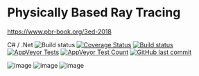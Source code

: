 # Physically Based Ray Tracing
https://www.pbr-book.org/3ed-2018

C# / .Net
![Build status](https://github.com/fremag/pbrt/actions/workflows/dotnet.yml/badge.svg) [![Coverage Status](https://coveralls.io/repos/github/fremag/pbrt/badge.svg?branch=main)](https://coveralls.io/github/fremag/pbrt?branch=main) [![Build status](https://ci.appveyor.com/api/projects/status/2is4b90vt9qmw2v3?svg=true)](https://ci.appveyor.com/project/fremag/pbrt) [![AppVeyor Tests](http://teststatusbadge.azurewebsites.net/api/status/fremag/pbrt)](https://ci.appveyor.com/project/fremag/pbrt/build/tests) [![AppVeyor Test Count](https://img.shields.io/appveyor/tests/fremag/pbrt)](https://ci.appveyor.com/project/fremag/pbrt/build/tests) [![GitHub last commit](https://img.shields.io/github/last-commit/fremag/pbrt)](https://github.com/fremag/pbrt/graphs/commit-activity)

![image](https://user-images.githubusercontent.com/14943271/206565913-aeb90f56-6891-4fe6-945f-e9129804dd7c.png)
![image](https://user-images.githubusercontent.com/14943271/197290684-1b42c4f7-e9ff-42c4-8590-72b25be29e91.png)
![image](https://user-images.githubusercontent.com/14943271/201414695-1fdb1303-de52-4631-902b-a858d85931de.png)

